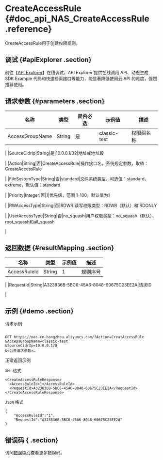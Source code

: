 # CreateAccessRule {#doc_api_NAS_CreateAccessRule .reference}

CreateAccessRule用于创建权限规则。

## 调试 {#apiExplorer .section}

前往【[API Explorer](https://api.aliyun.com/#product=NAS&api=CreateAccessRule)】在线调试，API Explorer 提供在线调用 API、动态生成 SDK Example 代码和快速检索接口等能力，能显著降低使用云 API 的难度，强烈推荐使用。

## 请求参数 {#parameters .section}

|名称|类型|是否必选|示例值|描述|
|--|--|----|---|--|
|AccessGroupName|String|是|classic-test|权限组名称

 |
|SourceCidrIp|String|是|10.0.0.1/32|地址或地址段

 |
|Action|String|否|CreateAccessRule|操作接口名，系统规定参数，取值：CreateAccessRule

 |
|FileSystemType|String|否|standard|文件系统类型，可选值：standard、extreme，默认值：standard

 |
|Priority|Integer|否|1|优先级，范围 1-100，默认值为1

 |
|RWAccessType|String|否|RDWR|读写权限类型：RDWR（默认）和 RDONLY

 |
|UserAccessType|String|否|no\_squash|用户权限类型：no\_squash（默认）、root\_squash和all\_squash

 |

## 返回数据 {#resultMapping .section}

|名称|类型|示例值|描述|
|--|--|---|--|
|AccessRuleId|String|1|规则序号

 |
|RequestId|String|A323836B-5BC6-45A6-8048-60675C23EE2A|请求ID

 |

## 示例 {#demo .section}

请求示例

``` {#request_demo}

GET https://nas.cn-hangzhou.aliyuncs.com/?Action=CreatAccessRule
&AccessGroupName=classic-test
&SourceCidrIp=10.0.0.1/8
&<公共请求参数>…

```

正常返回示例

`XML` 格式

``` {#xml_return_success_demo}
<CreateAccessRuleResponse>
  <AccessRuleId>1</AccessRuleId>
  <RequestId>A323836B-5BC6-45A6-8048-60675C23EE2A</RequestId>
</CreateAccessRuleResponse>

```

`JSON` 格式

``` {#json_return_success_demo}
{
	"AccessRuleId":"1",
	"RequestId":"A323836B-5BC6-45A6-8048-60675C23EE2A"
}
```

## 错误码 { .section}

访问[错误中心](https://error-center.alibabacloud.com/status/product/NAS)查看更多错误码。

